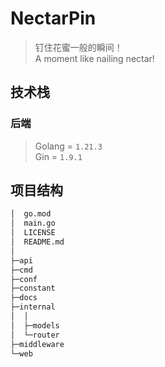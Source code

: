 # NectarPin
> 钉住花蜜一般的瞬间！  
> A moment like nailing nectar!  

## 技术栈
### 后端
> Golang = `1.21.3`  
> Gin = `1.9.1`  

## 项目结构
```bash
│  go.mod
│  main.go
│  LICENSE
│  README.md
│
├─api
├─cmd 
├─conf
├─constant
├─docs
├─internal 
│  │
│  ├─models
│  └─router
├─middleware
└─web
```